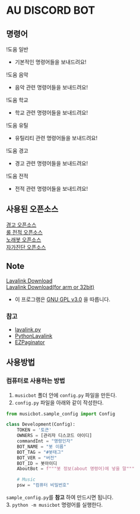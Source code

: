 # AU DISCORD BOT

명령어
--
!도움 일반
- 기본적인 명령어들을 보내드려요!

!도움 음악
- 음악 관련 명령어들을 보내드려요!

!도움 학교
- 학교 관련 명령어들을 보내드려요!

!도움 유틸
- 유틸리티 관련 명령어들을 보내드려요!

!도움 경고
- 경고 관련 명령어들을 보내드려요!

!도움 전적
- 전적 관련 명령어들을 보내드려요!

## 사용된 오픈소스
[경고 오픈소스](https://github.com/Team-EG/j-bot-old)<br>
[롤 전적 오픈소스](https://github.com/J-hoplin1/League-Of-Legend-Search-Bot)<br>
[노래봇 오픈소스](https://github.com/NewPremium/Toaru-kagaku-no-music-bot)<br>
[자가진단 오픈소스](https://github.com/331leo/hcskr_python)

## Note

[Lavalink Download](https://github.com/Frederikam/Lavalink/releases)<br>
[Lavalink Download(for arm or 32bit)](https://github.com/Cog-Creators/Lavalink-Jars/releases)

* 이 프로그램은 [GNU GPL v3.0](https://www.gnu.org/licenses/gpl-3.0.html) 을 따릅니다.

### 참고

* [lavalink.py](https://github.com/Devoxin/Lavalink.py)
* [PythonLavalink](https://github.com/fxrcha/PythonLavalink)
* [EZPaginator](https://github.com/khk4912/EZPaginator)

## 사용방법

### 컴퓨터로 사용하는 방법

1. `musicbot` 폴더 안에 `config.py` 파일을 만든다.
2. `config.py` 파일을 아래와 같이 작성한다.
```python
from musicbot.sample_config import Config

class Development(Config):
    TOKEN = '토큰'
    OWNERS = [관리자 디스코드 아이디]
    commandInt = "명령인자"
    BOT_NAME = "봇 이름"
    BOT_TAG = "#봇태그"
    BOT_VER = "버전"
    BOT_ID = 봇아이디
    AboutBot = f"""봇 정보(about 명령어)에 넣을 말"""

    # Music
    psw = "컴퓨터 비밀번호"
```
`sample_config.py`를 **참고** 하여 만드시면 됩니다.<br>
3. `python -m musicbot` 명령어를 실행한다.

